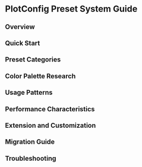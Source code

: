 # PlotConfig Preset System Guide

## Overview

## Quick Start

## Preset Categories

## Color Palette Research

## Usage Patterns

## Performance Characteristics

## Extension and Customization

## Migration Guide

## Troubleshooting